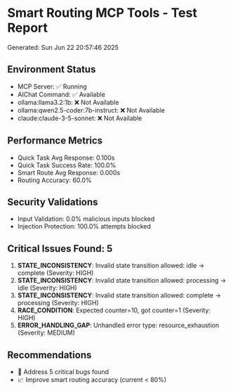 # Smart Routing MCP Tools - Test Report
Generated: Sun Jun 22 20:57:46 2025

## Environment Status
- MCP Server: ✅ Running
- AIChat Command: ✅ Available
- ollama:llama3.2:1b: ❌ Not Available
- ollama:qwen2.5-coder:7b-instruct: ❌ Not Available
- claude:claude-3-5-sonnet: ❌ Not Available

## Performance Metrics
- Quick Task Avg Response: 0.100s
- Quick Task Success Rate: 100.0%
- Smart Route Avg Response: 0.000s
- Routing Accuracy: 60.0%

## Security Validations
- Input Validation: 0.0% malicious inputs blocked
- Injection Protection: 100.0% attempts blocked

## Critical Issues Found: 5
1. **STATE_INCONSISTENCY**: Invalid state transition allowed: idle -> complete (Severity: HIGH)
2. **STATE_INCONSISTENCY**: Invalid state transition allowed: processing -> idle (Severity: HIGH)
3. **STATE_INCONSISTENCY**: Invalid state transition allowed: complete -> processing (Severity: HIGH)
4. **RACE_CONDITION**: Expected counter=10, got counter=1 (Severity: HIGH)
5. **ERROR_HANDLING_GAP**: Unhandled error type: resource_exhaustion (Severity: MEDIUM)

## Recommendations
- 🐛 Address 5 critical bugs found
- 📈 Improve smart routing accuracy (current < 80%)